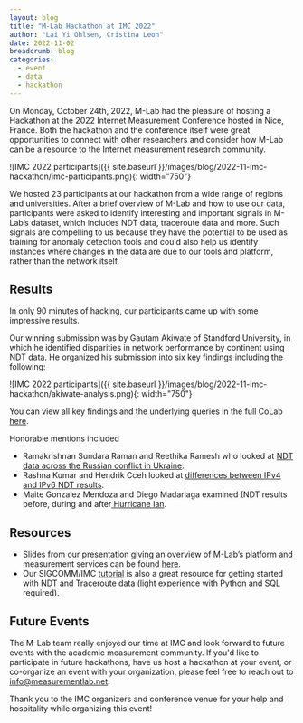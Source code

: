```yaml
---
layout: blog
title: "M-Lab Hackathon at IMC 2022"
author: "Lai Yi Ohlsen, Cristina Leon"
date: 2022-11-02
breadcrumb: blog
categories:
  - event
  - data
  - hackathon
---
```


On Monday, October 24th, 2022, M-Lab had the pleasure of hosting a Hackathon at the 2022 Internet Measurement Conference hosted in Nice, France. Both the hackathon and the conference itself were great opportunities to connect with other researchers and consider how M-Lab can be a resource to the Internet measurement research community. 

![IMC 2022 participants]({{ site.baseurl }}/images/blog/2022-11-imc-hackathon/imc-participants.png){: width="750"}


We hosted 23 participants at our hackathon from a wide range of regions and universities. After a brief overview of M-Lab and how to use our data, participants were asked to identify interesting and important signals in M-Lab’s dataset, which includes NDT data, traceroute data and more. Such signals are compelling to us because they have the potential to be used as training for anomaly detection tools and could also help us identify instances where changes in the data are due to our tools and platform, rather than the network itself. 

## Results

In only 90 minutes of hacking, our participants came up with some impressive results. 

Our winning submission was by Gautam Akiwate of Standford University, in which he identified disparities in network performance by continent using NDT data. He organized his submission into six key findings including the following:  


![IMC 2022 participants]({{ site.baseurl }}/images/blog/2022-11-imc-hackathon/akiwate-analysis.png){: width="750"}



You can view all key findings and the underlying queries in the full CoLab [here](https://colab.research.google.com/drive/1xIJZcvyu5UrZ7Vry5gTW4A20BzMAkGhD?usp=sharing#scrollTo=dr8d57Ouh2Wj). 

Honorable mentions included



* Ramakrishnan Sundara Raman and Reethika Ramesh who looked at [NDT data across the Russian conflict in Ukraine](https://colab.research.google.com/drive/1DISBnHBP3URGs2QUdAYofpOzHu91WC4p). 
* Rashna Kumar and Hendrik Cceh looked at [differences between IPv4 and IPv6 NDT results](https://colab.research.google.com/drive/196P1Hk2IRmzzDU2VKd4q_VaZRmiaAjFc#scrollTo=R7pSs9CVLh5p). 
* Maite Gonzalez Mendoza and Diego Madariaga examined (NDT results before, during and after[ Hurricane Ian](https://colab.research.google.com/drive/1gDHkkTIc8ZDb6Q0pspd-sWmFeLYKolXN?usp=sharing).  

## Resources



* Slides from our presentation giving an overview of M-Lab’s platform and measurement services can be found [here](https://docs.google.com/presentation/d/1DHhGcpCMTbSJE0QKO6ZTSnIPFixLxxBXwZLkqv0wdJA/edit#slide=id.g1622e8431c8_0_0). 
* Our SIGCOMM/IMC [tutorial](https://colab.sandbox.google.com/drive/1lTIPsI9tMepsnPoTamaDAw_8-J0BWwl_?usp=sharing) is also a great resource for getting started with NDT and Traceroute data (light experience with Python and SQL required). 

##  Future Events

The M-Lab team really enjoyed our time at IMC and look forward to future events with the academic measurement community. If you'd like to participate in future hackathons, have us host a hackathon at your event, or co-organize an event with your organization, please feel free to reach out to [info@measurementlab.net](mailto:info@measurementlab.net). 

Thank you to the IMC organizers and conference venue for your help and hospitality while organizing this event! 
